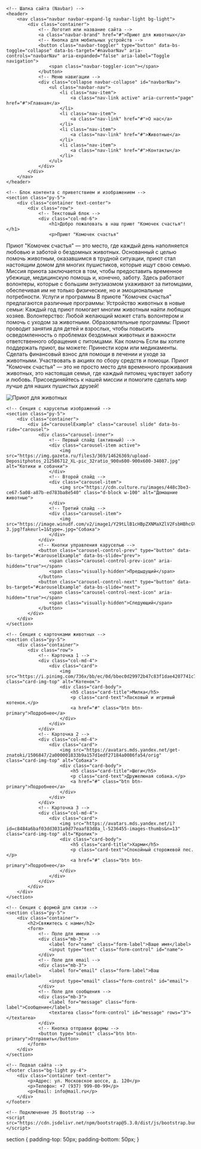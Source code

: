 <!DOCTYPE html>
<html lang="ru">
<head>
    <meta charset="UTF-8">
    <meta name="viewport" content="width=device-width, initial-scale=1.0">
    <title>Портфолио - Приют для животных</title>
    <!-- Подключение CSS Bootstrap -->
    <link href="https://cdn.jsdelivr.net/npm/bootstrap@5.3.0/dist/css/bootstrap.min.css" rel="stylesheet">
    <!-- Подключение собственных стилей -->
    <link rel="stylesheet" href="css/тк4.css">
</head>
<body>

    <!-- Шапка сайта (Navbar) -->
    <header>
        <nav class="navbar navbar-expand-lg navbar-light bg-light">
            <div class="container">
                <!-- Логотип или название сайта -->
                <a class="navbar-brand" href="#">Приют для животных</a>
                <!-- Кнопка для мобильных устройств -->
                <button class="navbar-toggler" type="button" data-bs-toggle="collapse" data-bs-target="#navbarNav" aria-controls="navbarNav" aria-expanded="false" aria-label="Toggle navigation">
                    <span class="navbar-toggler-icon"></span>
                </button>
                <!-- Меню навигации -->
                <div class="collapse navbar-collapse" id="navbarNav">
                    <ul class="navbar-nav">
                        <li class="nav-item">
                            <a class="nav-link active" aria-current="page" href="#">Главная</a>
                        </li>
                        <li class="nav-item">
                            <a class="nav-link" href="#">О нас</a>
                        </li>
                        <li class="nav-item">
                            <a class="nav-link" href="#">Животные</a>
                        </li>
                        <li class="nav-item">
                            <a class="nav-link" href="#">Контакты</a>
                        </li>
                    </ul>
                </div>
            </div>
        </nav>
    </header>

    <!-- Блок контента с приветствием и изображением -->
    <section class="py-5">
        <div class="container text-center">
            <div class="row">
                <!-- Текстовый блок -->
                <div class="col-md-6">
                    <h1>Добро пожаловать в наш приют "Комочек счастья"!</h1>
                    <p>Приют "Комочек счастья"
Приют "Комочек счастья" — это место, где каждый день наполняется любовью и заботой о бездомных животных. Основанный с целью помочь животным, оказавшимся в трудной ситуации, приют стал настоящим домом для многих пушистиков, которые ищут свою семью.
Миссия приюта заключается в том, чтобы предоставить временное убежище, медицинскую помощь и, конечно, заботу. Здесь работают волонтеры, которые с большим энтузиазмом ухаживают за питомцами, обеспечивая им не только физические, но и эмоциональные потребности.
Услуги и программы
В приюте "Комочек счастья" предлагаются различные программы:
Устройство животных в новые семьи: Каждый год приют помогает многим животным найти любящих хозяев.
Волонтерство: Любой желающий может стать волонтером и помочь с уходом за животными.
Образовательные программы: Приют проводит занятия для детей и взрослых, чтобы повысить осведомленность о проблемах бездомных животных и важности ответственного обращения с питомцами.
Как помочь
Если вы хотите поддержать приют, вы можете:
Принести корм или медикаменты.
Сделать финансовый взнос для помощи в лечении и уходе за животными.
Участвовать в акциях по сбору средств и помощи.
Приют "Комочек счастья" — это не просто место для временного проживания животных, это настоящая семья, где каждый питомец чувствует заботу и любовь. Присоединяйтесь к нашей миссии и помогите сделать мир лучше для наших пушистых друзей!</p>
                </div>
                <!-- Изображение -->
                <div class="col-md-6">
                    <img src="https://sun9-74.userapi.com/impg/f6lNdnW_xkmGhWooV0uYMp3GReFsoNqdrOmX5Q/Y86sqFyZwiw.jpg?size=500x500&quality=95&sign=deba11bce6aace04fc1d31f620c8e64f&type=album" class="img-fluid" alt="Приют для животных">
                </div>
            </div>
        </div>
    </section>

    <!-- Секция с каруселью изображений -->
    <section class="py-5">
        <div class="container">
            <div id="carouselExample" class="carousel slide" data-bs-ride="carousel">
                <div class="carousel-inner">
                    <!-- Первый слайд (активный) -->
                    <div class="carousel-item active">
                        <img src="https://img.gazeta.ru/files3/369/14626369/upload-Depositphotos_212586712_XL-pic_32ratio_900x600-900x600-34087.jpg" alt="Котики и собачки">
                    </div>
                    <!-- Второй слайд -->
                    <div class="carousel-item">
                        <img src="https://cdn.culture.ru/images/448c3be3-ce67-5a08-a87b-ed783ba8e540" class="d-block w-100" alt="Домашние животные">
                    </div>
                    <!-- Третий слайд -->
                    <div class="carousel-item">
                        <img src="https://image.winudf.com/v2/image1/Y29tLlB1cHBpZXNMaXZlV2FsbHBhcGVySERIUV9zY3JlZW5fM18xNTY2OTk1ODY1XzA5NQ/screen-3.jpg?fakeurl=1&type=.jpg="Собака">
                    </div>
                </div>
                <!-- Кнопки управления каруселью -->
                <button class="carousel-control-prev" type="button" data-bs-target="#carouselExample" data-bs-slide="prev">
                    <span class="carousel-control-prev-icon" aria-hidden="true"></span>
                    <span class="visually-hidden">Предыдущий</span>
                </button>
                <button class="carousel-control-next" type="button" data-bs-target="#carouselExample" data-bs-slide="next">
                    <span class="carousel-control-next-icon" aria-hidden="true"></span>
                    <span class="visually-hidden">Следующий</span>
                </button>
            </div>
        </div>
    </section>

    <!-- Секция с карточками животных -->
    <section class="py-5">
        <div class="container">
            <div class="row">
                <!-- Карточка 1 -->
                <div class="col-md-4">
                    <div class="card">
                        <img src="https://i.pinimg.com/736x/bb/ec/0d/bbec0d29972b47c83f1dae4207741c74.jpg" class="card-img-top" alt="Котенок">
                        <div class="card-body">
                            <h5 class="card-title">Милка</h5>
                            <p class="card-text">Ласковый и игривый котенок.</p>
                            <a href="#" class="btn btn-primary">Подробнее</a>
                        </div>
                    </div>
                </div>
                <!-- Карточка 2 -->
                <div class="col-md-4">
                    <div class="card">
                        <img src="https://avatars.mds.yandex.net/get-znatoki/1506847/2a000001833b9a157d1edf27184a0086fa54/orig" class="card-img-top" alt="Собака">
                        <div class="card-body">
                            <h5 class="card-title">Шеги</h5>
                            <p class="card-text">Дружелюная собака.</p>
                            <a href="#" class="btn btn-primary">Подробнее</a>
                        </div>
                    </div>
                </div>
                <!-- Карточка 3 -->
                <div class="col-md-4">
                    <div class="card">
                        <img src="https://avatars.mds.yandex.net/i?id=c8484a6baf03dd3031a9d77eaaf83d8a_l-5236455-images-thumbs&n=13" class="card-img-top" alt="Кролик">
                        <div class="card-body">
                            <h5 class="card-title">Харми</h5>
                            <p class="card-text">Спокойный сторожевой пес.</p>
                            <a href="#" class="btn btn-primary">Подробнее</a>
                        </div>
                    </div>
                </div>
            </div>
        </div>
    </section>

    <!-- Секция с формой для связи -->
    <section class="py-5">
        <div class="container">
            <h2>Свяжитесь с нами</h2>
            <form>
                <!-- Поле для имени -->
                <div class="mb-3">
                    <label for="name" class="form-label">Ваше имя</label>
                    <input type="text" class="form-control" id="name">
                </div>
                <!-- Поле для email -->
                <div class="mb-3">
                    <label for="email" class="form-label">Ваш email</label>
                    <input type="email" class="form-control" id="email">
                </div>
                <!-- Поле для сообщения -->
                <div class="mb-3">
                    <label for="message" class="form-label">Сообщение</label>
                    <textarea class="form-control" id="message" rows="3"></textarea>
                </div>
                <!-- Кнопка отправки формы -->
                <button type="submit" class="btn btn-primary">Отправить</button>
            </form>
        </div>
    </section>

    <!-- Подвал сайта -->
    <footer class="bg-light py-4">
        <div class="container text-center">
            <p>Адрес: ул. Московское шоссе, д. 120</p>
            <p>Телефон: +7 (937) 999-00-99</p>
            <p>Email: info@mail.ru</p>
        </div>
    </footer>

    <!-- Подключение JS Bootstrap -->
    <script src="https://cdn.jsdelivr.net/npm/bootstrap@5.3.0/dist/js/bootstrap.bundle.min.js"></script>
</body>
</html>
section {
    padding-top: 50px;
    padding-bottom: 50px;
}
